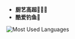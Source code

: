 
- **厨艺高超👩🏻‍🍳**
- **酷爱钓鱼🎣**


![Most Used Languages](https://github-readme-stats.vercel.app/api/top-langs/?username=jundong-gao&theme=dark&layout=compact)





